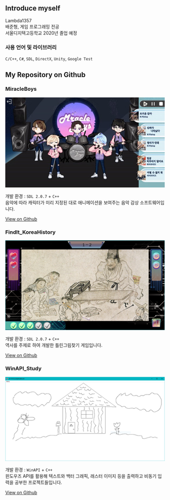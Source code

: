 ## Introduce myself
Lambda1357<br>
배준형, 게임 프로그래밍 전공 <br>
​서울디지텍고등학교 2020년 졸업 예정

### 사용 언어 및 라이브러리 <br>
`C/C++`, `C#`, `SDL`, `DirectX`, `Unity`, `Google Test`

## My Repository on Github
### MiracleBoys
![Image](/image/MiracleBoys.jpg)

개발 환경 : `SDL 2.0.7` + `C++` <br>
음악에 따라 캐릭터가 미리 지정된 대로 애니메이션을 보여주는 음악 감상 소프트웨어입니다. 

[View on Github](https://github.com/Lambda1357/MiracleBoys)

### FindIt_KoreaHistory
![image](/image/FindIt_KoreaHistory.png)

개발 환경 : `SDL 2.0.7` + `C++` <br>
역사를 주제로 하여 개발한 틀린그림찾기 게임입니다.

[View on Github](https://github.com/Lambda1357/FindIt_KoreaHistory)

### WinAPI_Study
![Image](/image/WinAPI_Study.png)

개발 환경 : `WinAPI` + `C++` <br>
윈도우즈 API를 활용해 텍스트와 백터 그래픽, 래스터 이미지 등을 출력하고 비동기 입력을 공부한 프로젝트들입니다.

[View on Github](https://github.com/Lambda1357/WinAPI_Study)
